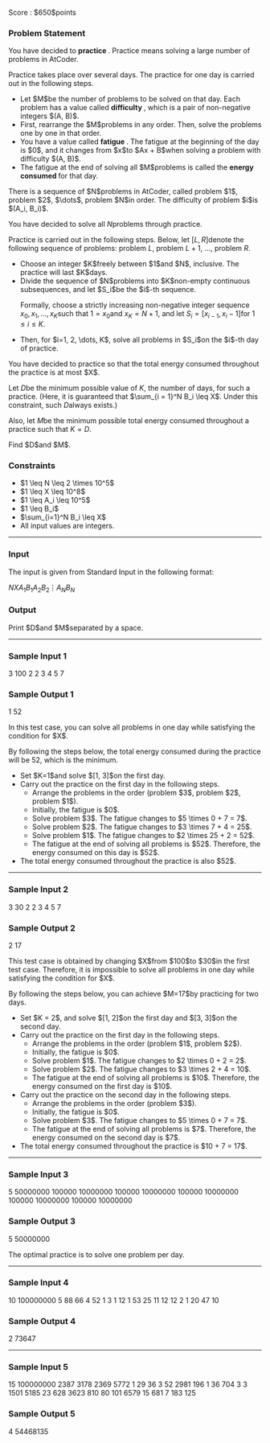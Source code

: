 
<div>

<span>

<span>

<p>
Score : $650$points
</p>

<div>

<section>

### **Problem Statement**

<p>
You have decided to 
<strong>
practice
</strong>
. Practice means solving a large number of problems in AtCoder.

Practice takes place over several days. The practice for one day is carried out in the following steps.
</p>

<ul>

<li>
Let $M$be the number of problems to be solved on that day. Each problem has a value called 
<strong>
difficulty
</strong>
, which is a pair of non-negative integers $(A, B)$.
</li>

<li>
First, rearrange the $M$problems in any order. Then, solve the problems one by one in that order.
</li>

<li>
You have a value called 
<strong>
fatigue
</strong>
. The fatigue at the beginning of the day is $0$, and it changes from $x$to $Ax + B$when solving a problem with difficulty $(A, B)$.
</li>

<li>
The fatigue at the end of solving all $M$problems is called the 
<strong>
energy consumed
</strong>
for that day.
</li>

</ul>

<p>
There is a sequence of $N$problems in AtCoder, called problem $1$, problem $2$, $\dots$, problem $N$in order. The difficulty of problem $i$is $(A_i, B_i)$.

You have decided to solve all $N$problems through practice.

Practice is carried out in the following steps. Below, let $[L, R]$denote the following sequence of problems: problem $L$, problem $L+1$, $...$, problem $R$.
</p>

<ul>

<li>
Choose an integer $K$freely between $1$and $N$, inclusive. The practice will last $K$days.
</li>

<li>
Divide the sequence of $N$problems into $K$non-empty continuous subsequences, and let $S_i$be the $i$-th sequence.  

Formally, choose a strictly increasing non-negative integer sequence $x_0, x_1, \dots, x_K$such that $1 = x_0$and $x_K = N + 1$, and let $S_i = [x_{i-1}, x_i - 1]$for $1 \leq i \leq K$.
</li>

<li>
Then, for $i=1, 2, \dots, K$, solve all problems in $S_i$on the $i$-th day of practice.
</li>

</ul>

<p>
You have decided to practice so that the total energy consumed throughout the practice is at most $X$.

Let $D$be the minimum possible value of $K$, the number of days, for such a practice. (Here, it is guaranteed that $\sum_{i = 1}^N B_i \leq X$. Under this constraint, such $D$always exists.)

Also, let $M$be the minimum possible total energy consumed throughout a practice such that $K=D$.  
</p>

<p>
Find $D$and $M$.
</p>

</section>

</div>

<div>

<section>

### **Constraints**

<ul>

<li>
$1 \leq N \leq 2 \times 10^5$
</li>

<li>
$1 \leq X \leq 10^8$
</li>

<li>
$1 \leq A_i \leq 10^5$
</li>

<li>
$1 \leq B_i$
</li>

<li>
$\sum_{i=1}^N B_i \leq X$
</li>

<li>
All input values are integers.
</li>

</ul>

</section>

</div>

---

<div>

<div>

<section>

### **Input**

<p>
The input is given from Standard Input in the following format:
</p>

<div>

$N$$X$$A_1$$B_1$$A_2$$B_2$$\vdots$$A_N$$B_N$
</div>

</section>

</div>

<div>

<section>

### **Output**

<p>
Print $D$and $M$separated by a space.
</p>

</section>

</div>

</div>

---

<div>

<section>

### **Sample Input 1**

<div>

3 100
2 2
3 4
5 7

</div>

</section>

</div>

<div>

<section>

### **Sample Output 1**

<div>

1 52

</div>

<p>
In this test case, you can solve all problems in one day while satisfying the condition for $X$.

By following the steps below, the total energy consumed during the practice will be $52$, which is the minimum.
</p>

<ul>

<li>
Set $K=1$and solve $[1, 3]$on the first day.
</li>

<li>
Carry out the practice on the first day in the following steps.
<ul>

<li>
Arrange the problems in the order (problem $3$, problem $2$, problem $1$).
</li>

<li>
Initially, the fatigue is $0$.
</li>

<li>
Solve problem $3$. The fatigue changes to $5 \times 0 + 7 = 7$.
</li>

<li>
Solve problem $2$. The fatigue changes to $3 \times 7 + 4 = 25$.
</li>

<li>
Solve problem $1$. The fatigue changes to $2 \times 25 + 2 = 52$.
</li>

<li>
The fatigue at the end of solving all problems is $52$. Therefore, the energy consumed on this day is $52$.
</li>

</ul>

</li>

<li>
The total energy consumed throughout the practice is also $52$.
</li>

</ul>

</section>

</div>

---

<div>

<section>

### **Sample Input 2**

<div>

3 30
2 2
3 4
5 7

</div>

</section>

</div>

<div>

<section>

### **Sample Output 2**

<div>

2 17

</div>

<p>
This test case is obtained by changing $X$from $100$to $30$in the first test case. Therefore, it is impossible to solve all problems in one day while satisfying the condition for $X$.
</p>

<p>
By following the steps below, you can achieve $M=17$by practicing for two days.
</p>

<ul>

<li>
Set $K = 2$, and solve $[1, 2]$on the first day and $[3, 3]$on the second day.
</li>

<li>
Carry out the practice on the first day in the following steps.
<ul>

<li>
Arrange the problems in the order (problem $1$, problem $2$).
</li>

<li>
Initially, the fatigue is $0$.
</li>

<li>
Solve problem $1$. The fatigue changes to $2 \times 0 + 2 = 2$.
</li>

<li>
Solve problem $2$. The fatigue changes to $3 \times 2 + 4 = 10$.
</li>

<li>
The fatigue at the end of solving all problems is $10$. Therefore, the energy consumed on the first day is $10$.
</li>

</ul>

</li>

<li>
Carry out the practice on the second day in the following steps.
<ul>

<li>
Arrange the problems in the order (problem $3$).
</li>

<li>
Initially, the fatigue is $0$.
</li>

<li>
Solve problem $3$. The fatigue changes to $5 \times 0 + 7 = 7$.
</li>

<li>
The fatigue at the end of solving all problems is $7$. Therefore, the energy consumed on the second day is $7$.
</li>

</ul>

</li>

<li>
The total energy consumed throughout the practice is $10 + 7 = 17$.
</li>

</ul>

</section>

</div>

---

<div>

<section>

### **Sample Input 3**

<div>

5 50000000
100000 10000000
100000 10000000
100000 10000000
100000 10000000
100000 10000000

</div>

</section>

</div>

<div>

<section>

### **Sample Output 3**

<div>

5 50000000

</div>

<p>
The optimal practice is to solve one problem per day.
</p>

</section>

</div>

---

<div>

<section>

### **Sample Input 4**

<div>

10 100000000
5 88
66 4
52 1
3 1
12 1
53 25
11 12
12 2
1 20
47 10

</div>

</section>

</div>

<div>

<section>

### **Sample Output 4**

<div>

2 73647

</div>

</section>

</div>

---

<div>

<section>

### **Sample Input 5**

<div>

15 100000000
2387 3178
2369 5772
1 29
36 3
52 2981
196 1
36 704
3 3
1501 5185
23 628
3623 810
80 101
6579 15
681 7
183 125

</div>

</section>

</div>

<div>

<section>

### **Sample Output 5**

<div>

4 54468135

</div>

</section>

</div>

</span>

</span>

</div>

